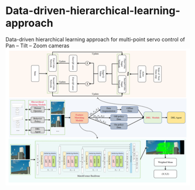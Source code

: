 # Data-driven-hierarchical-learning-approach
Data-driven hierarchical learning approach for multi-point servo control of Pan – Tilt – Zoom cameras
![image](https://github.com/henny-0615/Data-driven-hierarchical-learning-approach/blob/main/assets/main.png)
